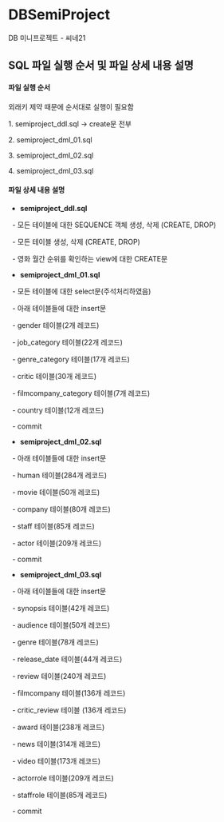 # DBSemiProject
DB 미니프로젝트 - 씨네21
## SQL 파일 실행 순서 및 파일 상세 내용 설명



#### 파일 실행 순서

외래키 제약 때문에 순서대로 실행이 필요함

1\. semiproject\_ddl.sql → create문 전부

2\. semiproject\_dml\_01.sql

3\. semiproject\_dml\_02.sql

4\. semiproject\_dml\_03.sql



#### 파일 상세 내용 설명

* **semiproject\_ddl.sql**

    - 모든 테이블에 대한 SEQUENCE 객체 생성, 삭제 (CREATE, DROP)

    - 모든 테이블 생성, 삭제 (CREATE, DROP)

    - 영화 월간 순위를 확인하는 view에 대한 CREATE문

* **semiproject\_dml\_01.sql**

    - 모든 테이블에 대한 select문(주석처리하였음)

    - 아래 테이블들에 대한 insert문

        - gender 테이블(2개 레코드)

        - job\_category 테이블(22개 레코드)

        - genre\_category 테이블(17개 레코드)

        - critic 테이블(30개 레코드)

        - filmcompany\_category 테이블(7개 레코드)

        - country 테이블(12개 레코드)

    - commit

* **semiproject\_dml\_02.sql**

    - 아래 테이블들에 대한 insert문

        - human 테이블(284개 레코드)

        - movie 테이블(50개 레코드)

        - company 테이블(80개 레코드)

        - staff 테이블(85개 레코드)

        - actor 테이블(209개 레코드)

    - commit

* **semiproject\_dml\_03.sql**

    - 아래 테이블들에 대한 insert문

        - synopsis 테이블(42개 레코드)

        - audience 테이블(50개 레코드)

        - genre 테이블(78개 레코드)

        - release\_date 테이블(44개 레코드)

        - review 테이블(240개 레코드)

        - filmcompany 테이블(136개 레코드)

        - critic\_review 테이블 (136개 레코드)

        - award 테이블(238개 레코드)

        - news 테이블(314개 레코드)

        - video 테이블(173개 레코드)

        - actorrole 테이블(209개 레코드)

        - staffrole 테이블(85개 레코드)

    - commit

